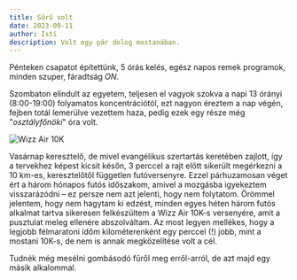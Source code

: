 ```yaml
---
title: Sűrű volt
date: 2023-09-11
author: Isti
description: Volt egy pár dolog mostanában.
---
```

Pénteken csapatot építettünk, 5 órás kelés, egész napos remek programok, minden szuper, fáradtság *ON*.

Szombaton elindult az egyetem, teljesen el vagyok szokva a napi 13 órányi (8:00-19:00) folyamatos koncentrációtól, ezt nagyon éreztem a nap végén, fejben totál lemerülve vezettem haza, pedig ezek egy része még "*osztályfőnöki*" óra volt.

![Wizz Air 10K](../images/wizz.jpg "Wizz Air 10K")

Vasárnap keresztelő, de mivel evangélikus szertartás keretében zajlott, így a tervekhez képest kicsit későn, 3 perccel a rajt előtt sikerült megérkezni a 10 km-es, keresztelőtől független futóversenyre. Ezzel párhuzamosan véget ért a három hónapos futós időszakom, amivel a mozgásba igyekeztem visszarázódni – ez persze nem azt jelenti, hogy nem folytatom. Örömmel jelentem, hogy nem hagytam ki edzést, minden egyes héten három futós alkalmat tartva sikeresen felkészültem a Wizz Air 10K-s versenyére, amit a pusztulat meleg ellenére abszolváltam. Az most legyen mellékes, hogy a legjobb félmaratoni időm kilométerenként egy perccel (!) jobb, mint a mostani 10K-s, de nem is annak megközelítése volt a cél.

Tudnék még mesélni gombásodó fűről meg erről-arról, de azt majd egy másik alkalommal.
